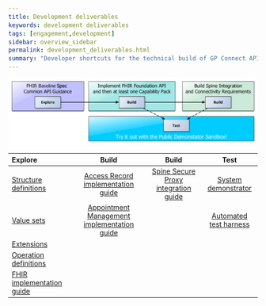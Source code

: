 ```yaml
---
title: Development deliverables
keywords: development deliverables
tags: [engagement,development]
sidebar: overview_sidebar
permalink: development_deliverables.html
summary: "Developer shortcuts for the technical build of GP Connect API"
---
```


![Development flow](images/development/development_flow.png)

| Explore | Build | Build | Test |
| :------ | :---: | :---: | :--: |
| [Structure definitions](https://fhir.nhs.uk/StructureDefinition) | [Access Record implementation guide](accessrecord.html) | [Spine Secure Proxy integration guide](integration_spine_secure_proxy.html) | [System demonstrator](system_demonstrator.html) |
| [Value sets](https://fhir.nhs.uk/ValueSet) | [Appointment Management implementation guide](appointments.html) | | [Automated test harness](https://github.com/nhsconnect/gpconnect-provider-testing/) |
| [Extensions](https://fhir.nhs.uk/Extensions) | | |
| [Operation definitions](https://fhir.nhs.uk/OperationDefinition) | | |
| [FHIR implementation guide](development_fhir_api_guidance.html) | | |
